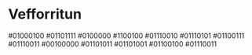 # Vefforritun
#01000100
#01101111
#0100000
#1100100
#01110010
#01110101
#01100111
#01110011
#00100000
#01101011
#01101001
#01100100
#01110011 

